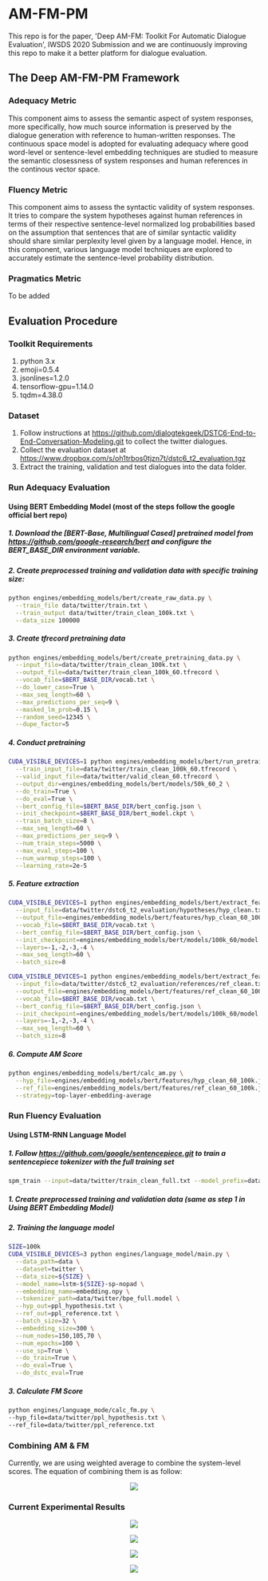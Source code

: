 # AM-FM-PM

This repo is for the paper, 'Deep AM-FM: Toolkit For Automatic Dialogue Evaluation', IWSDS 2020 Submission and we are continuously improving this repo to make it a better platform for dialogue evaluation.

## The Deep AM-FM-PM Framework

### Adequacy Metric

This component aims to assess the semantic aspect of system responses, more specifically, how much source information is preserved by the dialogue generation with reference to human-written responses. The continuous space model is adopted for evaluating adequacy where good word-level or sentence-level embedding techniques are studied to measure the semantic closessness of system responses and human references in the continous vector space.

### Fluency Metric

This component aims to assess the syntactic validity of system responses. It tries to compare the system hypotheses against human references in terms of their respective sentence-level normalized log probabilities based on the assumption that sentences that are of similar syntactic validity should share similar perplexity level given by a language model. Hence, in this component, various language model techniques are explored to accurately estimate the sentence-level probability distribution.

### Pragmatics Metric

To be added


## Evaluation Procedure

### Toolkit Requirements

1. python 3.x
2. emoji=0.5.4
3. jsonlines=1.2.0
4. tensorflow-gpu=1.14.0
5. tqdm=4.38.0

### Dataset

1. Follow instructions at https://github.com/dialogtekgeek/DSTC6-End-to-End-Conversation-Modeling.git to collect the twitter dialogues.
2. Collect the evaluation dataset at https://www.dropbox.com/s/oh1trbos0tjzn7t/dstc6_t2_evaluation.tgz
2. Extract the training, validation and test dialogues into the data folder.

### Run Adequacy Evaluation

#### Using BERT Embedding Model (most of the steps follow the google official bert repo)

##### 1. Download the [BERT-Base, Multilingual Cased] pretrained model from https://github.com/google-research/bert and configure the BERT_BASE_DIR environment variable.

##### 2. Create preprocessed training and validation data with specific training size: 
```bash
python engines/embedding_models/bert/create_raw_data.py \
  --train_file data/twitter/train.txt \
  --train_output data/twitter/train_clean_100k.txt \
  --data_size 100000
```

##### 3. Create tfrecord pretraining data
```bash
python engines/embedding_models/bert/create_pretraining_data.py \
  --input_file=data/twitter/train_clean_100k.txt \
  --output_file=data/twitter/train_clean_100k_60.tfrecord \
  --vocab_file=$BERT_BASE_DIR/vocab.txt \
  --do_lower_case=True \
  --max_seq_length=60 \
  --max_predictions_per_seq=9 \
  --masked_lm_prob=0.15 \
  --random_seed=12345 \
  --dupe_factor=5
```

##### 4. Conduct pretraining
```bash
CUDA_VISIBLE_DEVICES=1 python engines/embedding_models/bert/run_pretraining.py \
  --train_input_file=data/twitter/train_clean_100k_60.tfrecord \
  --valid_input_file=data/twitter/valid_clean_60.tfrecord \
  --output_dir=engines/embedding_models/bert/models/50k_60_2 \
  --do_train=True \
  --do_eval=True \
  --bert_config_file=$BERT_BASE_DIR/bert_config.json \
  --init_checkpoint=$BERT_BASE_DIR/bert_model.ckpt \
  --train_batch_size=8 \
  --max_seq_length=60 \
  --max_predictions_per_seq=9 \
  --num_train_steps=5000 \
  --max_eval_steps=100 \
  --num_warmup_steps=100 \
  --learning_rate=2e-5
```

##### 5. Feature extraction
```bash
CUDA_VISIBLE_DEVICES=1 python engines/embedding_models/bert/extract_features.py \
  --input_file=data/twitter/dstc6_t2_evaluation/hypotheses/hyp_clean.txt \
  --output_file=engines/embedding_models/bert/features/hyp_clean_60_100k.jsonl \
  --vocab_file=$BERT_BASE_DIR/vocab.txt \
  --bert_config_file=$BERT_BASE_DIR/bert_config.json \
  --init_checkpoint=engines/embedding_models/bert/models/100k_60/model.ckpt-10000 \
  --layers=-1,-2,-3,-4 \
  --max_seq_length=60 \
  --batch_size=8
```
```bash
CUDA_VISIBLE_DEVICES=1 python engines/embedding_models/bert/extract_features.py \
  --input_file=data/twitter/dstc6_t2_evaluation/references/ref_clean.txt \
  --output_file=engines/embedding_models/bert/features/ref_clean_60_100k.jsonl \
  --vocab_file=$BERT_BASE_DIR/vocab.txt \
  --bert_config_file=$BERT_BASE_DIR/bert_config.json \
  --init_checkpoint=engines/embedding_models/bert/models/100k_60/model.ckpt-10000 \
  --layers=-1,-2,-3,-4 \
  --max_seq_length=60 \
  --batch_size=8
```

##### 6. Compute AM Score
```bash
python engines/embedding_models/bert/calc_am.py \
  --hyp_file=engines/embedding_models/bert/features/hyp_clean_60_100k.jsonl \
  --ref_file=engines/embedding_models/bert/features/ref_clean_60_100k.jsonl \
  --strategy=top-layer-embedding-average
```

### Run Fluency Evaluation

#### Using LSTM-RNN Language Model

##### 1. Follow https://github.com/google/sentencepiece.git to train a sentencepiece tokenizer with the full training set
```bash
spm_train --input=data/twitter/train_clean_full.txt --model_prefix=data/twitter/bpe_full --vocab_size=32000 --character_coverage=0.995 --model_type=bpe
```

##### 1. Create preprocessed training and validation data (same as step 1 in Using BERT Embedding Model)

##### 2. Training the language model
```bash
SIZE=100k  
CUDA_VISIBLE_DEVICES=3 python engines/language_model/main.py \
  --data_path=data \
  --dataset=twitter \
  --data_size=${SIZE} \
  --model_name=lstm-${SIZE}-sp-nopad \
  --embedding_name=embedding.npy \
  --tokenizer_path=data/twitter/bpe_full.model \
  --hyp_out=ppl_hypothesis.txt \
  --ref_out=ppl_reference.txt \
  --batch_size=32 \
  --embedding_size=300 \
  --num_nodes=150,105,70 \
  --num_epochs=100 \
  --use_sp=True \
  --do_train=True \
  --do_eval=True \
  --do_dstc_eval=True
```
##### 3. Calculate FM Score
```bash
python engines/language_mode/calc_fm.py \
--hyp_file=data/twitter/ppl_hypothesis.txt \
--ref_file=data/twitter/ppl_reference.txt
```

### Combining AM & FM

Currently, we are using weighted average to combine the system-level scores. The equation of combining them is as follow:

<p align="center">
  <img src="images/combine_am_fm.jpg"/>
</p>

### Current Experimental Results

<p align="center">
  <img src="images/table1.jpg"/>
</p>
<p align="center">
  <img src="images/table2.jpg"/>
</p>
<p align="center">
  <img src="images/table3.jpg"/>
</p>
<p align="center">
  <img src="images/table4.jpg"/>
</p>


